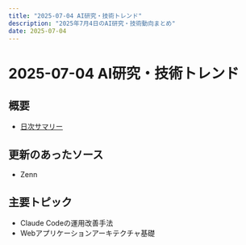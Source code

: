 ```yaml
---
title: "2025-07-04 AI研究・技術トレンド"
description: "2025年7月4日のAI研究・技術動向まとめ"
date: 2025-07-04
---
```


# 2025-07-04 AI研究・技術トレンド

## 概要
- [日次サマリー](./abstract/)

## 更新のあったソース
- Zenn

## 主要トピック
- Claude Codeの運用改善手法
- Webアプリケーションアーキテクチャ基礎